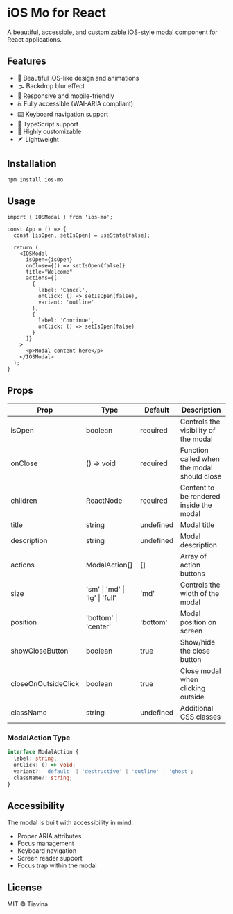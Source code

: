 # iOS Mo for React

A beautiful, accessible, and customizable iOS-style modal component for React applications.

## Features

- 🎨 Beautiful iOS-like design and animations
- 🌫️ Backdrop blur effect
- 📱 Responsive and mobile-friendly
- ♿ Fully accessible (WAI-ARIA compliant)
- ⌨️ Keyboard navigation support
- 🎯 TypeScript support
- 🎨 Highly customizable
- 🪶 Lightweight

## Installation

```bash
npm install ios-mo
```

## Usage

```tsx
import { IOSModal } from 'ios-mo';

const App = () => {
  const [isOpen, setIsOpen] = useState(false);

  return (
    <IOSModal
      isOpen={isOpen}
      onClose={() => setIsOpen(false)}
      title="Welcome"
      actions={[
        {
          label: 'Cancel',
          onClick: () => setIsOpen(false),
          variant: 'outline'
        },
        {
          label: 'Continue',
          onClick: () => setIsOpen(false)
        }
      ]}
    >
      <p>Modal content here</p>
    </IOSModal>
  );
}
```

## Props

| Prop | Type | Default | Description |
|------|------|---------|-------------|
| isOpen | boolean | required | Controls the visibility of the modal |
| onClose | () => void | required | Function called when the modal should close |
| children | ReactNode | required | Content to be rendered inside the modal |
| title | string | undefined | Modal title |
| description | string | undefined | Modal description |
| actions | ModalAction[] | [] | Array of action buttons |
| size | 'sm' \| 'md' \| 'lg' \| 'full' | 'md' | Controls the width of the modal |
| position | 'bottom' \| 'center' | 'bottom' | Modal position on screen |
| showCloseButton | boolean | true | Show/hide the close button |
| closeOnOutsideClick | boolean | true | Close modal when clicking outside |
| className | string | undefined | Additional CSS classes |

### ModalAction Type

```typescript
interface ModalAction {
  label: string;
  onClick: () => void;
  variant?: 'default' | 'destructive' | 'outline' | 'ghost';
  className?: string;
}
```

## Accessibility

The modal is built with accessibility in mind:

- Proper ARIA attributes
- Focus management
- Keyboard navigation
- Screen reader support
- Focus trap within the modal

## License

MIT © Tiavina